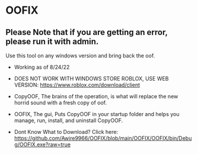 # OOFIX
## Please Note that if you are getting an error, please run it with admin.
Use this tool on any windows version and bring back the oof.
- Working as of 8/24/22

- DOES NOT WORK WITH WINDOWS STORE ROBLOX, USE WEB VERSION: https://www.roblox.com/download/client

- CopyOOF, The brains of the operation, is what will replace the new horrid sound with a fresh copy of oof.

- OOFIX, The gui, Puts CopyOOF in your startup folder and helps you manage, run, install, and uninstall CopyOOF.

- Dont Know What to Download? Click here: https://github.com/Awire9966/OOFIX/blob/main/OOFIX/OOFIX/bin/Debug/OOFIX.exe?raw=true
